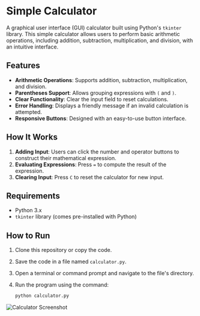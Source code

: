 # Simple Calculator

A graphical user interface (GUI) calculator built using Python's `tkinter` library. This simple calculator allows users to perform basic arithmetic operations, including addition, subtraction, multiplication, and division, with an intuitive interface.

## Features

- **Arithmetic Operations**: Supports addition, subtraction, multiplication, and division.
- **Parentheses Support**: Allows grouping expressions with `(` and `)`.
- **Clear Functionality**: Clear the input field to reset calculations.
- **Error Handling**: Displays a friendly message if an invalid calculation is attempted.
- **Responsive Buttons**: Designed with an easy-to-use button interface.

## How It Works

1. **Adding Input**: Users can click the number and operator buttons to construct their mathematical expression.
2. **Evaluating Expressions**: Press `=` to compute the result of the expression.
3. **Clearing Input**: Press `C` to reset the calculator for new input.

## Requirements

- Python 3.x
- `tkinter` library (comes pre-installed with Python)

## How to Run

1. Clone this repository or copy the code.
2. Save the code in a file named `calculator.py`.
3. Open a terminal or command prompt and navigate to the file's directory.
4. Run the program using the command:

   ```bash
   python calculator.py

![Calculator Screenshot](ReallyOverlyComplicatedCalulatronicDevice.png)


